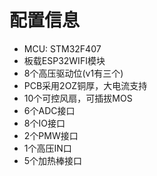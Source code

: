 # 配置信息

* MCU: STM32F407
* 板载ESP32WIFI模块
* 8个高压驱动位(v1有三个)
* PCB采用2OZ铜厚，大电流支持
* 10个可控风扇，可插拔MOS
* 6个ADC接口
* 8个IO接口
* 2个PMW接口
* 1个高压IN口
* 5个加热棒接口

